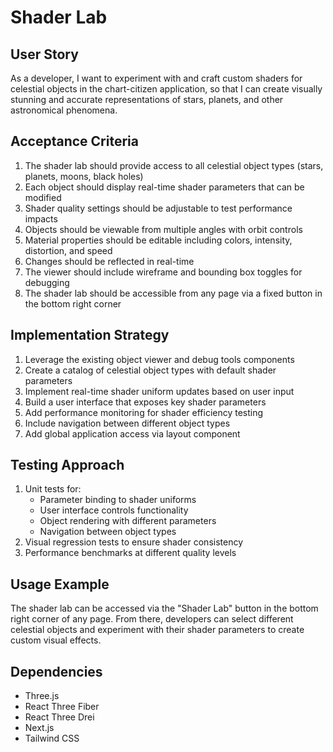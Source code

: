 # Shader Lab

## User Story
As a developer, I want to experiment with and craft custom shaders for celestial objects in the chart-citizen application, so that I can create visually stunning and accurate representations of stars, planets, and other astronomical phenomena.

## Acceptance Criteria
1. The shader lab should provide access to all celestial object types (stars, planets, moons, black holes)
2. Each object should display real-time shader parameters that can be modified
3. Shader quality settings should be adjustable to test performance impacts
4. Objects should be viewable from multiple angles with orbit controls
5. Material properties should be editable including colors, intensity, distortion, and speed
6. Changes should be reflected in real-time
7. The viewer should include wireframe and bounding box toggles for debugging
8. The shader lab should be accessible from any page via a fixed button in the bottom right corner

## Implementation Strategy
1. Leverage the existing object viewer and debug tools components
2. Create a catalog of celestial object types with default shader parameters
3. Implement real-time shader uniform updates based on user input
4. Build a user interface that exposes key shader parameters
5. Add performance monitoring for shader efficiency testing
6. Include navigation between different object types
7. Add global application access via layout component

## Testing Approach
1. Unit tests for:
   - Parameter binding to shader uniforms
   - User interface controls functionality 
   - Object rendering with different parameters
   - Navigation between object types
2. Visual regression tests to ensure shader consistency
3. Performance benchmarks at different quality levels

## Usage Example
The shader lab can be accessed via the "Shader Lab" button in the bottom right corner of any page. From there, developers can select different celestial objects and experiment with their shader parameters to create custom visual effects.

## Dependencies
- Three.js
- React Three Fiber
- React Three Drei
- Next.js
- Tailwind CSS 